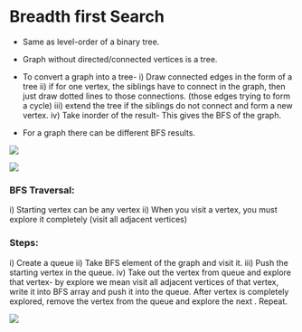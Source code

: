 # Breadth first Search
* Same as level-order of a binary tree.
* Graph without directed/connected vertices is a tree.
* To convert a graph into a tree-
  i) Draw connected edges in the form of a tree
  ii) if for one vertex, the siblings have to connect in the graph, then just draw dotted lines to those connections. (those edges trying to form a cycle)
  iii) extend the tree if the siblings do not connect and form a new vertex.
  iv) Take inorder of the result- This gives the BFS of the graph.

* For a graph there can be different BFS results.

![](https://cdn.discordapp.com/attachments/763862219649450025/1039150669401178112/image.png)

![](https://cdn.discordapp.com/attachments/763862219649450025/1039150744076558386/image.png)

  
### BFS Traversal:
i) Starting vertex can be any vertex
ii) When you visit a vertex, you must explore it completely (visit all adjacent vertices)


### Steps:
i) Create a queue
ii) Take BFS element of the graph and visit it.
iii) Push the starting vertex in the queue.
iv) Take out the vertex from queue and explore that vertex- by explore we mean visit all adjacent vertices of that vertex, write it into BFS array and push it into the queue. After vertex is completely explored, remove the vertex from the queue and explore the next . Repeat.

![](https://cdn.discordapp.com/attachments/763862219649450025/1039151730186801182/image.png)

